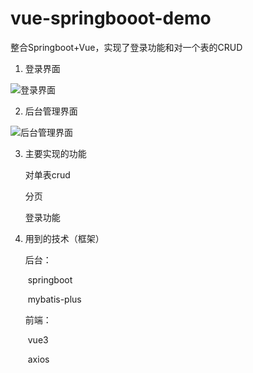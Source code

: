 # vue-springbooot-demo
整合Springboot+Vue，实现了登录功能和对一个表的CRUD





1. 登录界面

![登录界面](https://user-images.githubusercontent.com/83157962/142746916-d85c27b9-8a7d-49e6-b807-5f3baee87439.png)



2. 后台管理界面

![后台管理界面](https://user-images.githubusercontent.com/83157962/142746923-5232b700-16b4-40d2-a36f-bb94a050c2a5.png)


3. 主要实现的功能

     对单表crud

     分页

     登录功能

4. 用到的技术（框架）

   后台：

   ​	springboot

   ​	mybatis-plus

   前端：

   ​    vue3

   ​	axios

   ​    

   
